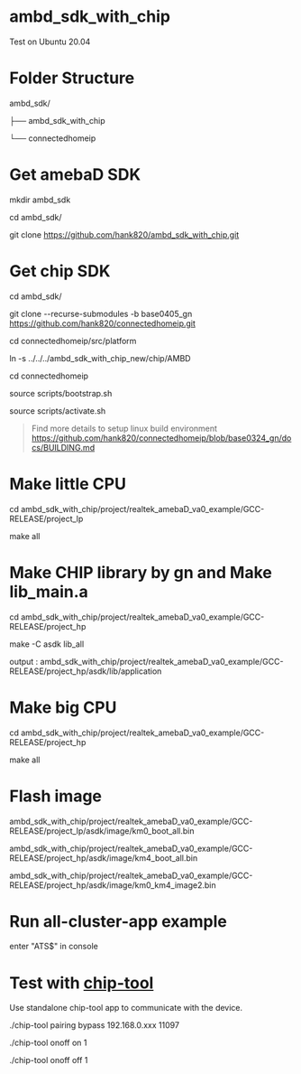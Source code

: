 # ambd_sdk_with_chip

Test on Ubuntu 20.04

# Folder Structure
ambd_sdk/

├── ambd_sdk_with_chip

└── connectedhomeip

# Get amebaD SDK
mkdir ambd_sdk

cd ambd_sdk/

git clone https://github.com/hank820/ambd_sdk_with_chip.git

# Get chip SDK 
cd ambd_sdk/

git clone --recurse-submodules -b base0405_gn https://github.com/hank820/connectedhomeip.git

cd connectedhomeip/src/platform

ln -s ../../../ambd_sdk_with_chip_new/chip/AMBD

cd connectedhomeip

source scripts/bootstrap.sh

source scripts/activate.sh

 > Find more details to setup linux build environment
 > https://github.com/hank820/connectedhomeip/blob/base0324_gn/docs/BUILDING.md


# Make little CPU
cd ambd_sdk_with_chip/project/realtek_amebaD_va0_example/GCC-RELEASE/project_lp

make all


# Make CHIP library by gn and Make lib_main.a

cd ambd_sdk_with_chip/project/realtek_amebaD_va0_example/GCC-RELEASE/project_hp

make -C asdk lib_all

output : ambd_sdk_with_chip/project/realtek_amebaD_va0_example/GCC-RELEASE/project_hp/asdk/lib/application

# Make big CPU
cd ambd_sdk_with_chip/project/realtek_amebaD_va0_example/GCC-RELEASE/project_hp

make all

# Flash image
ambd_sdk_with_chip/project/realtek_amebaD_va0_example/GCC-RELEASE/project_lp/asdk/image/km0_boot_all.bin

ambd_sdk_with_chip/project/realtek_amebaD_va0_example/GCC-RELEASE/project_hp/asdk/image/km4_boot_all.bin

ambd_sdk_with_chip/project/realtek_amebaD_va0_example/GCC-RELEASE/project_hp/asdk/image/km0_km4_image2.bin

# Run all-cluster-app example
enter "ATS$" in console


# Test with [chip-tool](https://github.com/hank820/connectedhomeip/tree/base0324_gn/examples/chip-tool)
Use standalone chip-tool app to communicate with the device.

./chip-tool pairing bypass 192.168.0.xxx 11097 

./chip-tool onoff on 1

./chip-tool onoff off 1

